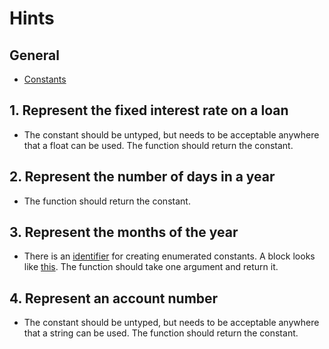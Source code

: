 # Hints

## General

- [Constants][const]

## 1. Represent the fixed interest rate on a loan

- The constant should be untyped, but needs to be acceptable anywhere that a float can be used. The function should return the constant.

## 2. Represent the number of days in a year

- The function should return the constant.

## 3. Represent the months of the year

- There is an [identifier][iota] for creating enumerated constants. A block looks like [this][block]. The function should take one argument and return it.

## 4. Represent an account number

- The constant should be untyped, but needs to be acceptable anywhere that a string can be used. The function should return the constant.

[const]: https://golang.org/doc/effective_go.html#constants
[iota]: https://golang.org/ref/spec#Iota
[block]: https://golang.org/pkg/debug/macho/#pkg-constants